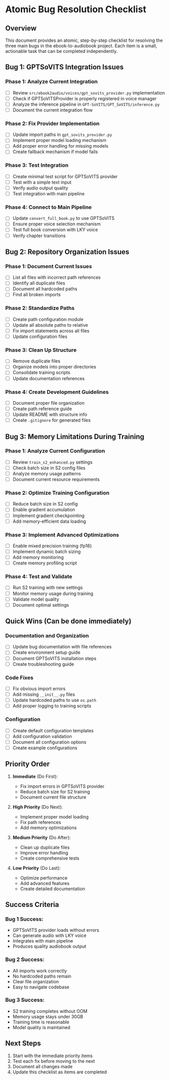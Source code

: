 # Atomic Bug Resolution Checklist

## Overview
This document provides an atomic, step-by-step checklist for resolving the three main bugs in the ebook-to-audiobook project. Each item is a small, actionable task that can be completed independently.

## Bug 1: GPTSoVITS Integration Issues

### Phase 1: Analyze Current Integration
- [ ] Review `src/ebook2audio/voices/gpt_sovits_provider.py` implementation
- [ ] Check if GPTSoVITSProvider is properly registered in voice manager
- [ ] Analyze the inference pipeline in `GPT-SoVITS/GPT_SoVITS/inference.py`
- [ ] Document the current integration flow

### Phase 2: Fix Provider Implementation
- [ ] Update import paths in `gpt_sovits_provider.py`
- [ ] Implement proper model loading mechanism
- [ ] Add proper error handling for missing models
- [ ] Create fallback mechanism if model fails

### Phase 3: Test Integration
- [ ] Create minimal test script for GPTSoVITS provider
- [ ] Test with a simple text input
- [ ] Verify audio output quality
- [ ] Test integration with main pipeline

### Phase 4: Connect to Main Pipeline
- [ ] Update `convert_full_book.py` to use GPTSoVITS
- [ ] Ensure proper voice selection mechanism
- [ ] Test full book conversion with LKY voice
- [ ] Verify chapter transitions

## Bug 2: Repository Organization Issues

### Phase 1: Document Current Issues
- [ ] List all files with incorrect path references
- [ ] Identify all duplicate files
- [ ] Document all hardcoded paths
- [ ] Find all broken imports

### Phase 2: Standardize Paths
- [ ] Create path configuration module
- [ ] Update all absolute paths to relative
- [ ] Fix import statements across all files
- [ ] Update configuration files

### Phase 3: Clean Up Structure
- [ ] Remove duplicate files
- [ ] Organize models into proper directories
- [ ] Consolidate training scripts
- [ ] Update documentation references

### Phase 4: Create Development Guidelines
- [ ] Document proper file organization
- [ ] Create path reference guide
- [ ] Update README with structure info
- [ ] Create `.gitignore` for generated files

## Bug 3: Memory Limitations During Training

### Phase 1: Analyze Current Configuration
- [ ] Review `train_s2_enhanced.py` settings
- [ ] Check batch size in S2 config files
- [ ] Analyze memory usage patterns
- [ ] Document current resource requirements

### Phase 2: Optimize Training Configuration
- [ ] Reduce batch size in S2 config
- [ ] Enable gradient accumulation
- [ ] Implement gradient checkpointing
- [ ] Add memory-efficient data loading

### Phase 3: Implement Advanced Optimizations
- [ ] Enable mixed precision training (fp16)
- [ ] Implement dynamic batch sizing
- [ ] Add memory monitoring
- [ ] Create memory profiling script

### Phase 4: Test and Validate
- [ ] Run S2 training with new settings
- [ ] Monitor memory usage during training
- [ ] Validate model quality
- [ ] Document optimal settings

## Quick Wins (Can be done immediately)

### Documentation and Organization
- [ ] Update bug documentation with file references
- [ ] Create environment setup guide
- [ ] Document GPTSoVITS installation steps
- [ ] Create troubleshooting guide

### Code Fixes
- [ ] Fix obvious import errors
- [ ] Add missing `__init__.py` files
- [ ] Update hardcoded paths to use `os.path`
- [ ] Add proper logging to training scripts

### Configuration
- [ ] Create default configuration templates
- [ ] Add configuration validation
- [ ] Document all configuration options
- [ ] Create example configurations

## Priority Order

1. **Immediate** (Do First):
   - Fix import errors in GPTSoVITS provider
   - Reduce batch size for S2 training
   - Document current file structure

2. **High Priority** (Do Next):
   - Implement proper model loading
   - Fix path references
   - Add memory optimizations

3. **Medium Priority** (Do After):
   - Clean up duplicate files
   - Improve error handling
   - Create comprehensive tests

4. **Low Priority** (Do Last):
   - Optimize performance
   - Add advanced features
   - Create detailed documentation

## Success Criteria

### Bug 1 Success:
- GPTSoVITS provider loads without errors
- Can generate audio with LKY voice
- Integrates with main pipeline
- Produces quality audiobook output

### Bug 2 Success:
- All imports work correctly
- No hardcoded paths remain
- Clear file organization
- Easy to navigate codebase

### Bug 3 Success:
- S2 training completes without OOM
- Memory usage stays under 30GB
- Training time is reasonable
- Model quality is maintained

## Next Steps
1. Start with the immediate priority items
2. Test each fix before moving to the next
3. Document all changes made
4. Update this checklist as items are completed